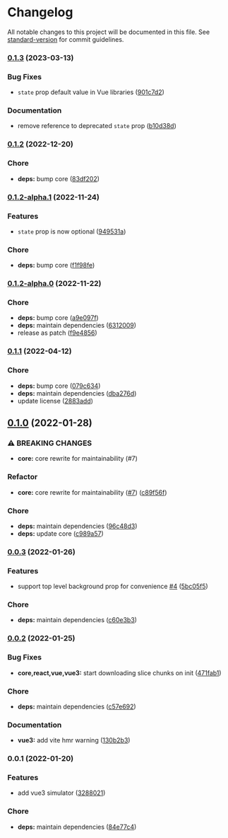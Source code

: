 # Changelog

All notable changes to this project will be documented in this file. See [standard-version](https://github.com/conventional-changelog/standard-version) for commit guidelines.

### [0.1.3](https://github.com/prismicio/slice-simulator/compare/@prismicio/slice-simulator-vue3@0.1.2...@prismicio/slice-simulator-vue3@0.1.3) (2023-03-13)


### Bug Fixes

* `state` prop default value in Vue libraries ([901c7d2](https://github.com/prismicio/slice-simulator/commit/901c7d201de109f6e5184db2ed33a83f453debf3))


### Documentation

* remove reference to deprecated `state` prop ([b10d38d](https://github.com/prismicio/slice-simulator/commit/b10d38df8c27b6575f420fb186c21231195651da))

### [0.1.2](https://github.com/prismicio/slice-simulator/compare/@prismicio/slice-simulator-vue3@0.1.2-alpha.1...@prismicio/slice-simulator-vue3@0.1.2) (2022-12-20)


### Chore

* **deps:** bump core ([83df202](https://github.com/prismicio/slice-simulator/commit/83df202ffbae466272cb6ba723803a04fc91ba80))

### [0.1.2-alpha.1](https://github.com/prismicio/slice-simulator/compare/@prismicio/slice-simulator-vue3@0.1.2-alpha.0...@prismicio/slice-simulator-vue3@0.1.2-alpha.1) (2022-11-24)


### Features

* `state` prop is now optional ([949531a](https://github.com/prismicio/slice-simulator/commit/949531ad0a0e5238ce14381bd6a863b87fafbcca))


### Chore

* **deps:** bump core ([f1f98fe](https://github.com/prismicio/slice-simulator/commit/f1f98fe309261b11cb942a00b5e54694717eeb83))

### [0.1.2-alpha.0](https://github.com/prismicio/slice-simulator/compare/@prismicio/slice-simulator-vue3@0.1.1...@prismicio/slice-simulator-vue3@0.1.2-alpha.0) (2022-11-22)


### Chore

* **deps:** bump core ([a9e097f](https://github.com/prismicio/slice-simulator/commit/a9e097fd8c81881dcf7344ba8b15207a44ce23a3))
* **deps:** maintain dependencies ([6312009](https://github.com/prismicio/slice-simulator/commit/6312009984539c36644e1dd87f332e99f1d4fcdd))
* release as patch ([f9e4856](https://github.com/prismicio/slice-simulator/commit/f9e48561e670dabf1044aa76a68c57e83c832dc1))

### [0.1.1](https://github.com/prismicio/slice-simulator/compare/@prismicio/slice-simulator-vue3@0.1.0...@prismicio/slice-simulator-vue3@0.1.1) (2022-04-12)


### Chore

* **deps:** bump core ([079c634](https://github.com/prismicio/slice-simulator/commit/079c634b00a728dd9b70d34da0dc51ae22cbefa5))
* **deps:** maintain dependencies ([dba276d](https://github.com/prismicio/slice-simulator/commit/dba276d545188b7c44ade245af4c2a7d713801d9))
* update license ([2883add](https://github.com/prismicio/slice-simulator/commit/2883addcc503a7c64ccd9ba16e92f73aacbdf9a3))

## [0.1.0](https://github.com/prismicio/slice-simulator/compare/@prismicio/slice-simulator-vue3@0.0.3...@prismicio/slice-simulator-vue3@0.1.0) (2022-01-28)


### ⚠ BREAKING CHANGES

* **core:** core rewrite for maintainability (#7)

### Refactor

* **core:** core rewrite for maintainability ([#7](https://github.com/prismicio/slice-simulator/issues/7)) ([c89f56f](https://github.com/prismicio/slice-simulator/commit/c89f56fe012984ebea742740c632d84221283273))


### Chore

* **deps:** maintain dependencies ([96c48d3](https://github.com/prismicio/slice-simulator/commit/96c48d3611419290fae0e6900a7e9b2c5d18e5dc))
* **deps:** update core ([c989a57](https://github.com/prismicio/slice-simulator/commit/c989a57e27a1a054204c6862b6d7e48cc65728e5))

### [0.0.3](https://github.com/prismicio/slice-simulator/compare/@prismicio/slice-simulator-vue3@0.0.2...@prismicio/slice-simulator-vue3@0.0.3) (2022-01-26)


### Features

* support top level background prop for convenience [#4](https://github.com/prismicio/slice-simulator/issues/4) ([5bc05f5](https://github.com/prismicio/slice-simulator/commit/5bc05f5f7657a7c350c9313dfc22cf9abaac12b8))


### Chore

* **deps:** maintain dependencies ([c60e3b3](https://github.com/prismicio/slice-simulator/commit/c60e3b323beafa2c1eacd504770d08c2c7aab6a7))

### [0.0.2](https://github.com/prismicio/slice-simulator/compare/@prismicio/slice-simulator-vue3@0.0.1...@prismicio/slice-simulator-vue3@0.0.2) (2022-01-25)


### Bug Fixes

* **core,react,vue,vue3:** start downloading slice chunks on init ([471fab1](https://github.com/prismicio/slice-simulator/commit/471fab1baa8466635dc0c726598dd4a311ede771))


### Chore

* **deps:** maintain dependencies ([c57e692](https://github.com/prismicio/slice-simulator/commit/c57e692e786521e6c69284bd91b5e51b17873a1c))


### Documentation

* **vue3:** add vite hmr warning ([130b2b3](https://github.com/prismicio/slice-simulator/commit/130b2b397f6b6bed00d2b0c888ed57ea5ce45e8a))

### 0.0.1 (2022-01-20)


### Features

* add vue3 simulator ([3288021](https://github.com/prismicio/slice-simulator/commit/3288021b58c74c281858a1cb5786d89b90fb5406))


### Chore

* **deps:** maintain dependencies ([84e77c4](https://github.com/prismicio/slice-simulator/commit/84e77c4bc364580cac0396a13dd51524bf7a0efc))
